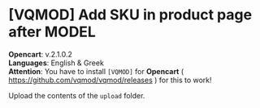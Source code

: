 # [VQMOD] Add SKU in product page after MODEL

**Opencart**: v.2.1.0.2  
**Languages**: English & Greek  
**Attention**: You have to install `[VQMOD]` for **Opencart** ( https://github.com/vqmod/vqmod/releases ) for this to work!

Upload the contents of the `upload` folder.
